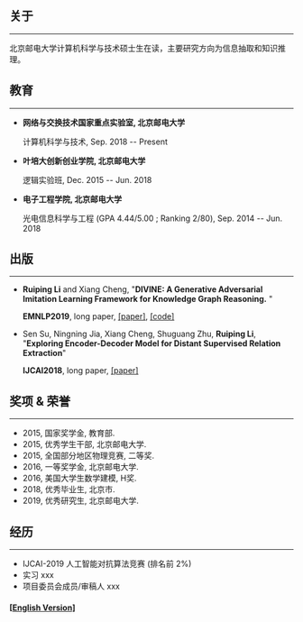 ## 关于

------

北京邮电大学计算机科学与技术硕士生在读，主要研究方向为信息抽取和知识推理。

## 教育

------

- **网络与交换技术国家重点实验室, 北京邮电大学**

  计算机科学与技术, Sep. 2018 -- Present

- **叶培大创新创业学院, 北京邮电大学**

  逻辑实验班, Dec. 2015 -- Jun. 2018

- **电子工程学院, 北京邮电大学**

  光电信息科学与工程 (GPA 4.44/5.00 ; Ranking 2/80), Sep. 2014 -- Jun. 2018

## 出版

------

- **Ruiping Li** and Xiang Cheng, "**DIVINE: A Generative Adversarial Imitation Learning Framework for Knowledge Graph Reasoning.** "

  **EMNLP2019**, long paper, [[paper]](https://www.aclweb.org/anthology/TBD-709), [[code]](https://github.com/Ruiping-Li/DIVINE)

- Sen Su, Ningning Jia, Xiang Cheng, Shuguang Zhu, **Ruiping Li**, "**Exploring Encoder-Decoder Model for Distant Supervised Relation Extraction**"

  **IJCAI2018**, long paper, [[paper]](https://www.ijcai.org/proceedings/2018/610)

## 奖项 & 荣誉

------

- 2015, 国家奖学金, 教育部.
- 2015, 优秀学生干部, 北京邮电大学.
- 2015, 全国部分地区物理竞赛, 二等奖.
- 2016, 一等奖学金, 北京邮电大学.
- 2016, 美国大学生数学建模, H奖.
- 2018, 优秀毕业生, 北京市.
- 2019, 优秀研究生, 北京邮电大学.

## 经历

------

- IJCAI-2019 人工智能对抗算法竞赛 (排名前 2%)
- 实习 xxx
- 项目委员会成员/审稿人 xxx



#### [[English Version\]](./)

